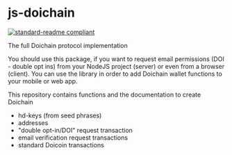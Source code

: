 # js-doichain
[![standard-readme compliant](https://img.shields.io/badge/readme%20style-standard-brightgreen.svg?style=flat-square)](https://github.com/RichardLitt/standard-readme)

The full Doichain protocol implementation

You should use this package, if you want to request email permissions (DOI - double opt ins) from your NodeJS project (server) or even from a browser (client). You can use the library in order to add Doichain wallet functions to your mobile or web app.

This repository contains functions and the documentation to create Doichain
- hd-keys (from seed phrases)
- addresses
- "double opt-in/DOI" request transaction
- email verification request transactions
- standard Doicoin transactions

